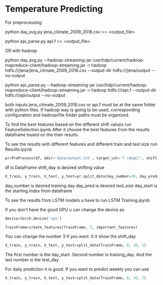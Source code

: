 # Temperature Predicting

For preprocessing

python day_avg.py jena_climate_2009_2016.csv >> <output_file>

python api_parse.py api.f >> <output_file>

OR with hadoop

python day_avg.py --hadoop-streaming-jar /usr/hdp/current/hadoop-mapreduce-client/hadoop-streaming.jar -r 
hadoop hdfs:///jena/jena_climate_2009_2016.csv 
--output-dir hdfs:///jena/output --no-output

python api_parse.py --hadoop-streaming-jar /usr/hdp/current/hadoop-mapreduce-client/hadoop-streaming.jar -r 
hadoop hdfs:///api.f 
--output-dir hdfs:///api/output --no-output


both inputs jena_climate_2009_2016.csv or api.f must be at the same folder with python files.
If hadoop way is going to be used, corresponding configuration and hadoop/file folder paths must be organized.

To find the best features based on the different shift values run FeatureSelection.ipynb
After it choose the best features from the results dataframe based on the their results.

To see the results with different features and different train and test size run Results.ipynb
```python
pr=PreProcess(df, ddir='data/output.txt', target_col='T (degC)', shift_day=7)
```

df is DataFrame
shift_day is desired shifting value

```python
X_train, y_train, X_test, y_test=pr.split_data(day_number=30, day_pred=1, day_start=0)
```


day_number is desired training day
day_pred  is desired test_size
day_start is the starting index from dataframe

To see the results from LSTM models u have to run LSTM Training.ipynb

If you don't have the good GPU u can change the device as

```python
device=torch.device('cpu')
```

```python
TrainFrame=create_features(TrainFrame, 3, important_features)
```

You can change the number 3 if you want. It it show the shift_day

```python
X_train, y_train, X_test, y_test=split_data(TrainFrame, 0, 30, 1)
```

The first number is the day_start. Second number is training_day. And the last number is the test_day

For daily prediction it is good. If you want to predict weekly you can use

```python
X_train, y_train, X_test, y_test=split_data(TrainFrame, 0, 30, 7)
```


